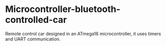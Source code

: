 # Microcontroller-bluetooth-controlled-car
Remote control car designed in an ATmega16 microcontroller, it uses timers and UART communication. 
